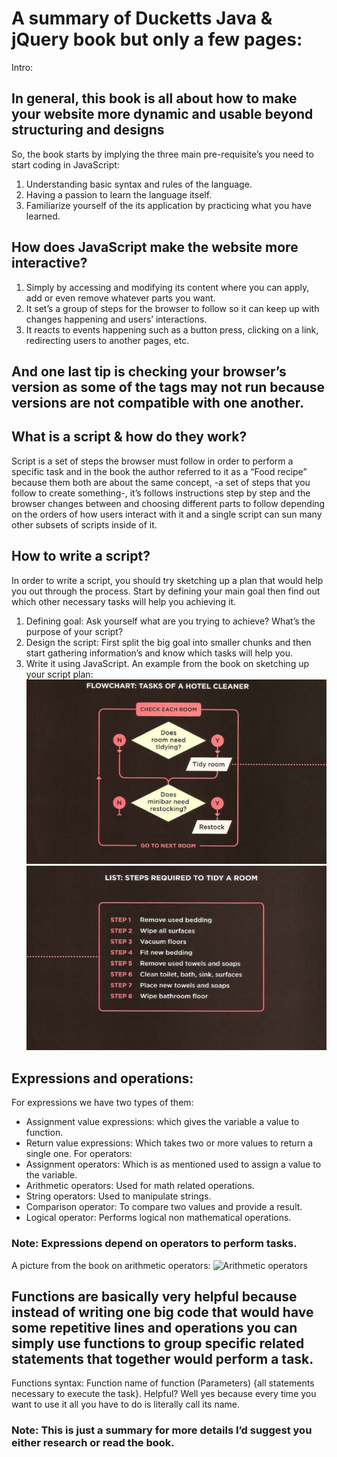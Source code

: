 # A summary of Ducketts Java & jQuery book but only a few pages:
Intro:
## In general, this book is all about how to make your website more dynamic and usable beyond structuring and designs 
So, the book starts by implying the three main pre-requisite’s you need to start coding in JavaScript:
1.	Understanding basic syntax and rules of the language.
2.	Having a passion to learn the language itself.
3.	Familiarize yourself of the its application by practicing what you have learned.
## How does JavaScript make the website more interactive?  
1.	Simply by accessing and modifying its content where you can apply, add or even remove whatever parts you want.
2.	It set’s a group of steps for the browser to follow so it can keep up with changes happening and users’ interactions.
3.	 It reacts to events happening such as a button press, clicking on a link, redirecting users to another pages, etc.
## And one last tip is checking your browser’s version as some of the tags may not run because versions are not compatible with one another.
## What is a script & how do they work?
Script is a set of steps the browser must follow in order to perform a specific task and in the book the author referred to it as a “Food recipe” because them both are about the same concept, -a set of steps that you follow to create something-, it’s follows instructions step by step and the browser changes between and choosing different parts to follow depending on the orders of how users interact with it and a single script can sun many other subsets of scripts inside of it.
## How to write a script?
In order to write a script, you should try sketching up a plan that would help you out through the process. Start by defining your main goal then find out which other necessary tasks will help you achieving it.
1.	Defining goal: Ask yourself what are you trying to achieve? What’s the purpose of your script?
2.	Design the script: First split the big goal into smaller chunks and then start gathering information’s and know which tasks will help you.
3.	Write it using JavaScript.
An example from the book on sketching up your script plan:
![Planning](ScreenshotR.png)
![Steps](ScreenshotA.png)

## Expressions and operations:
For expressions we have two types of them:
*	Assignment value expressions: which gives the variable a value to function.
*	Return value expressions: Which takes two or more values to return a single one.
For operators:
*	Assignment operators: Which is as mentioned used to assign a value to the variable.
*	Arithmetic operators: Used for math related operations.
*	String operators: Used to manipulate strings.
*	Comparison operator: To compare two values and provide a result.
*	Logical operator: Performs logical non mathematical operations.
### Note: Expressions depend on operators to perform tasks.
A picture from the book on arithmetic operators:
 ![Arithmetic operators](ScreenshotAr.png)

## Functions are basically very helpful because instead of writing one big code that would have some repetitive lines and operations you can simply use functions to group specific related statements that together would perform a task.
Functions syntax:
Function name of function (Parameters) {all statements necessary to execute the task}.
Helpful? Well yes because every time you want to use it all you have to do is literally call its name.
### Note: This is just a summary for more details I’d suggest you either research or read the book.